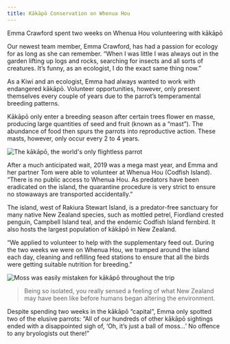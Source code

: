 ```yaml
---
title: Kākāpō Conservation on Whenua Hou
---
```


Emma Crawford spent two weeks on Whenua Hou volunteering with kākāpō
<!--more-->


Our newest team member, Emma Crawford, has had a passion for ecology for as long as she can remember.
“When I was little I was always out in the garden lifting up logs and rocks, searching for insects
and all sorts of creatures. It’s funny, as an ecologist, I do the exact same thing now.”

As a Kiwi and an ecologist, Emma had always wanted to work with endangered kākāpō.
Volunteer opportunities, however, only present themselves every couple of years due
to the parrot’s temperamental breeding patterns.

Kākāpō only enter a breeding season after certain trees flower en masse, producing
large quantities of seed and fruit (known as a “mast”). The abundance of food then spurs the parrots
into reproductive action. These masts, however, only occur every 2 to 4 years.

![The kākāpō, the world's only flightless parrot](/news/2021-10-14-emma-crawford-kakapo/Kakapofeeding.jpg)

After a much anticipated wait, 2019 was a mega mast year, and Emma and her partner
Tom were able to volunteer at Whenua Hou (Codfish Island). “There is no public access
to Whenua Hou. As predators have been eradicated on the island, the quarantine procedure
is very strict to ensure no stowaways are transported accidentally.”

The island, west of Rakiura Stewart Island, is a predator-free sanctuary for many native
New Zealand species, such as mottled petrel, Fiordland crested penguin, Campbell Island teal,
and the endemic Codfish Island fernbird. It also hosts the largest population of kākāpō in New Zealand.

“We applied to volunteer to help with the supplementary feed out. During the two weeks we were on Whenua Hou,
we tramped around the island each day, cleaning and refilling feed stations to ensure that all the birds
were getting suitable nutrition for breeding.”


![Moss was easily mistaken for kākāpō throughout the trip](/news/2021-10-14-emma-crawford-kakapo/mossball.jpg)

> Being so isolated, you really sensed a feeling of what New Zealand may have been like before humans began altering the environment.

Despite spending two weeks in the kākāpō “capital”, Emma only spotted two of the elusive parrots:
“All of our hundreds of other kākāpō sightings ended with a disappointed sigh of,
‘Oh, it’s just a ball of moss…’ No offence to any bryologists out there!”

